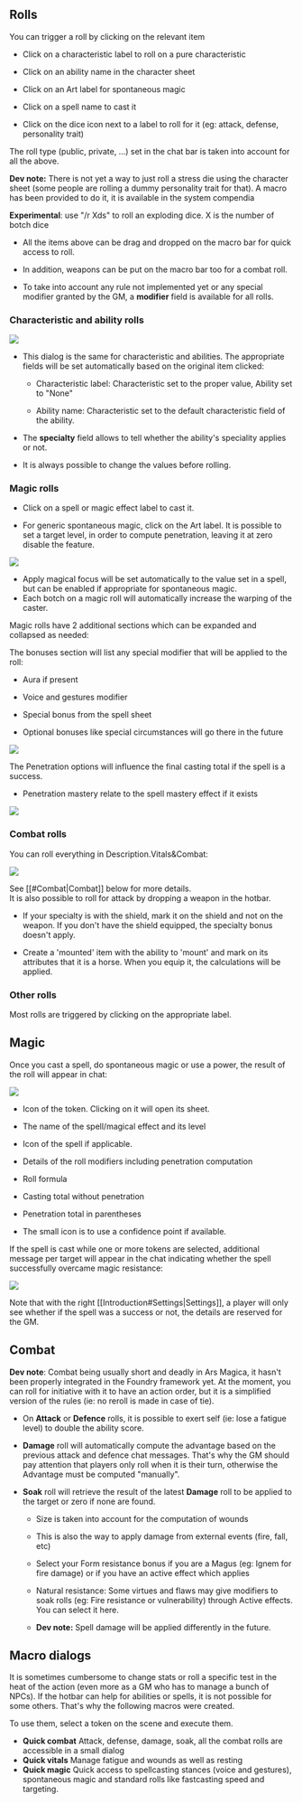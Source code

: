 ## Rolls

You can trigger a roll by clicking on the relevant item

- Click on a characteristic label to roll on a pure characteristic

- Click on an ability name in the character sheet

- Click on an Art label for spontaneous magic

- Click on a spell name to cast it

- Click on the dice icon next to a label to roll for it (eg: attack, defense, personality trait)

The roll type (public, private, …) set in the chat bar is taken into account for all the above.

**Dev note:** There is not yet a way to just roll a stress die using the character sheet (some people are rolling a dummy personality trait for that). A macro has been provided to do it, it is available in the system compendia

**Experimental**: use "/r Xds" to roll an exploding dice. X is the number of botch dice

- All the items above can be drag and dropped on the macro bar for quick access to roll.

- In addition, weapons can be put on the macro bar too for a combat roll.

- To take into account any rule not implemented yet or any special modifier granted by the GM, a **modifier** field is available for all rolls.

### Characteristic and ability rolls

![](systems/arm5e/assets/userguide/RollAbility.png)

- This dialog is the same for characteristic and abilities. The appropriate fields will be set automatically based on the original item clicked:

  - Characteristic label: Characteristic set to the proper value, Ability set to "None"

  - Ability name: Characteristic set to the default characteristic field of the ability.

- The **specialty** field allows to tell whether the ability's speciality applies or not.

- It is always possible to change the values before rolling.

### Magic rolls

- Click on a spell or magic effect label to cast it.

- For generic spontaneous magic, click on the Art label. It is possible to set a target level, in order to compute penetration, leaving it at zero disable the feature.

![](systems/arm5e/assets/userguide/RollSpontMagic.png)

- Apply magical focus will be set automatically to the value set in a spell, but can be enabled if appropriate for spontaneous magic.
- Each botch on a magic roll will automatically increase the warping of the caster.

Magic rolls have 2 additional sections which can be expanded and collapsed as needed:

The bonuses section will list any special modifier that will be applied to the roll:

- Aura if present

- Voice and gestures modifier

- Special bonus from the spell sheet

- Optional bonuses like special circumstances will go there in the future

![](systems/arm5e/assets/userguide/SpellBonuses.png)

The Penetration options will influence the final casting total if the spell is a success.

- Penetration mastery relate to the spell mastery effect if it exists

![](systems/arm5e/assets/userguide/PenetrationOptions.png)

### Combat rolls

You can roll everything in Description.Vitals&Combat:

![](systems/arm5e/assets/userguide/CombatStats.png)

See [[#Combat|Combat]] below for more details.  
It is also possible to roll for attack by dropping a weapon in the hotbar.

- If your specialty is with the shield, mark it on the shield and not on the weapon. If you don't have the shield equipped, the specialty bonus doesn't apply.

- Create a 'mounted' item with the ability to 'mount' and mark on its attributes that it is a horse. When you equip it, the calculations will be applied.

### Other rolls

Most rolls are triggered by clicking on the appropriate label.

## Magic

Once you cast a spell, do spontaneous magic or use a power, the result of the roll will appear in chat:

![](systems/arm5e/assets/userguide/SpellChatResult.png)

- Icon of the token. Clicking on it will open its sheet.

- The name of the spell/magical effect and its level

- Icon of the spell if applicable.

- Details of the roll modifiers including penetration computation

- Roll formula

- Casting total without penetration

- Penetration total in parentheses

- The small icon is to use a confidence point if available.

If the spell is cast while one or more tokens are selected, additional message per target will appear in the chat indicating whether the spell successfully overcame magic resistance:

![](systems/arm5e/assets/userguide/MagicContest.png)

Note that with the right [[Introduction#Settings|Settings]], a player will only see whether if the spell was a success or not, the details are reserved for the GM.

## Combat

**Dev note**: Combat being usually short and deadly in Ars Magica, it hasn't been properly integrated in the Foundry framework yet. At the moment, you can roll for initiative with it to have an action order, but it is a simplified version of the rules (ie: no reroll is made in case of tie).

- On **Attack** or **Defence** rolls, it is possible to exert self (ie: lose a fatigue level) to double the ability score.

- **Damage** roll will automatically compute the advantage based on the previous attack and defence chat messages. That's why the GM should pay attention that players only roll when it is their turn, otherwise the Advantage must be computed "manually".

- **Soak** roll will retrieve the result of the latest **Damage** roll to be applied to the target or zero if none are found.

  - Size is taken into account for the computation of wounds

  - This is also the way to apply damage from external events (fire, fall, etc)

  - Select your Form resistance bonus if you are a Magus (eg: Ignem for fire damage) or if you have an active effect which applies

  - Natural resistance: Some virtues and flaws may give modifiers to soak rolls (eg: Fire resistance or vulnerability) through Active effects. You can select it here.

  - **Dev note:** Spell damage will be applied differently in the future.

## Macro dialogs

It is sometimes cumbersome to change stats or roll a specific test in the heat of the action (even more as a GM who has to manage a bunch of NPCs). If the hotbar can help for abilities or spells, it is not possible for some others. That's why the following macros were created.

To use them, select a token on the scene and execute them.

- **Quick combat** Attack, defense, damage, soak, all the combat rolls are accessible in a small dialog
- **Quick vitals** Manage fatigue and wounds as well as resting
- **Quick magic** Quick access to spellcasting stances (voice and gestures), spontaneous magic and standard rolls like fastcasting speed and targeting.
